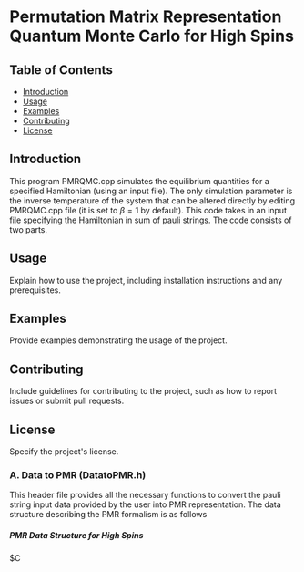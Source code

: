 # Permutation Matrix Representation Quantum Monte Carlo for High Spins

## Table of Contents

- [Introduction](#introduction)
- [Usage](#usage)
- [Examples](#examples)
- [Contributing](#contributing)
- [License](#license)

## Introduction

This program PMRQMC.cpp simulates the equilibrium quantities for a specified Hamiltonian (using an input file). The only simulation parameter is the inverse temperature of the system that can be altered directly by editing PMRQMC.cpp file (it is set to $\beta = 1$ by default).
This code takes in an input file specifying the Hamiltonian in sum of pauli strings.
The code consists of two parts.


## Usage

Explain how to use the project, including installation instructions and any prerequisites.

## Examples

Provide examples demonstrating the usage of the project.

## Contributing

Include guidelines for contributing to the project, such as how to report issues or submit pull requests.

## License

Specify the project's license.


 

### A. Data to PMR (DatatoPMR.h)

This header file provides all the necessary functions to convert the pauli string input data provided by the user into PMR representation. The data structure describing the PMR formalism is as follows

##### PMR Data Structure for High Spins

$C
